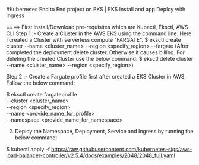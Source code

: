 #Kubernetes End to End project on EKS | EKS Install and app Deploy with Ingress

====> First install/Download pre-requisites which are Kubectl, Eksctl, AWS CLI
 Step 1 :- Create a Cluster in the AWS EKS using the command line. Here I created a Cluster with serverless compute "FARGATE".
        $ eksctl create cluster --name <cluster_name> --region <specify_region> --fargate
    (After completed the deployment delete cluster. Otherwise it causes billing. For deleting the created Cluster use the below command:
        $ eksctl delete cluster --name <cluster_name> --region <specify_region>)

 Step 2 :- Create a Fargate profile first after created a EKS Cluster in AWS. Follow the below command:

 $ eksctl create fargateprofile \
    --cluster <cluster_name> \
    --region <specify_region> \
    --name <provide_name_for_profile> \
    --namespace <provide_name_for_namespace>

2. Deploy the Namespace, Deployment, Service and Ingress by running the below command:

$ kubectl apply -f https://raw.githubusercontent.com/kubernetes-sigs/aws-load-balancer-controller/v2.5.4/docs/examples/2048/2048_full.yaml
